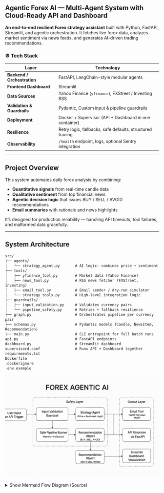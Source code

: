
##  **Agentic Forex AI — Multi-Agent System with Cloud-Ready API and Dashboard**

**An end-to-end resilient Forex strategy assistant** built with Python, FastAPI, Streamlit, and agentic orchestration.
It fetches live forex data, analyzes market sentiment via news feeds, and generates AI-driven trading recommendations.

### ⚙️ Tech Stack

| Layer                       | Technology                                                |
| --------------------------- | --------------------------------------------------------- |
| **Backend / Orchestration** | FastAPI, LangChain-style modular agents                   |
| **Frontend Dashboard**      | Streamlit                                                 |
| **Data Sources**            | Yahoo Finance (`yfinance`), FXStreet / Investing RSS      |
| **Validation & Guardrails** | Pydantic, Custom input & pipeline guardrails              |
| **Deployment**              | Docker + Supervisor (API + Dashboard in one container)    |
| **Resilience**              | Retry logic, fallbacks, safe defaults, structured tracing |
| **Observability**           | `/health` endpoint, logs, optional Sentry integration     |

---

## **Project Overview**

This system automates daily forex analysis by combining:

* **Quantitative signals** from real-time candle data
* **Qualitative sentiment** from top financial news
* **Agentic decision logic** that issues BUY / SELL / AVOID recommendations
* **Email summaries** with rationale and news highlights

It’s designed for production reliability — handling API timeouts, tool failures, and malformed data gracefully.

---

## **System Architecture**

```text
src/
├── agents/
│   └── strategy_agent.py       # AI logic: combines price + sentiment
├── tools/
│   ├── yfinance_tool.py        # Market data (Yahoo Finance)
│   ├── news_tool.py            # RSS news fetcher (FXStreet, Investing)
│   ├── email_tool.py           # Email sender / dry-run simulator
│   └── strategy_tools.py       # High-level integration logic
├── guardrails/
│   ├── input_validation.py     # Validates currency pairs
│   └── pipeline_safety.py      # Retries + fallback resilience
├── graph.py                    # Orchestrates pipeline per currency pair
├── schemas.py                  # Pydantic models (Candle, NewsItem, Recommendation)
├── main.py                     # CLI entrypoint for full batch runs
api.py                          # FastAPI endpoints
dashboard.py                    # Streamlit dashboard
supervisord.conf                # Runs API + Dashboard together
requirements.txt
Dockerfile
.dockerignore
.env.example
```
![Forex Agentic AI System Architecture](FOREX_AGENTIC_AI.png)

<details>
<summary>Show Mermaid Flow Diagram (Source)</summary>

```mermaid
flowchart LR
    A[User Input or API Trigger] --> B[Input Validation Guardrail]
    B --> C[Safe Pipeline Runner (Retries + Fallbacks)]
    C --> D[Market Data Tool (yfinance)]
    C --> E[News Tool (RSS: FXStreet, Investing, DailyFX)]
    D & E --> F[Strategy Agent (Price + Sentiment Logic)]
    F --> G[Recommendation Object (BUY / SELL / AVOID)]
    G --> H[Email Tool (SMTP / Dry-Run Mode)]
    G --> I[API Response via FastAPI]
    G --> J[Streamlit Dashboard Visualization]

    subgraph Safety Layer
        B
        C
    end

    subgraph Agents & Tools
        D
        E
        F
    end

    subgraph Output Layer
        H
        I
        J
    end
</details> ```

---

## **Running Locally**

### 1️⃣ Setup Environment

```bash
python -m venv .venv
source .venv/bin/activate  # or .venv\Scripts\activate (Windows)
pip install -r requirements.txt
```

### Add Environment Variables

Create a `.env` file based on `.env.example`:

```bash
EMAIL_FROM=forexagent@yourmail.com
EMAIL_TO=you@example.com
EMAIL_DRYRUN=True
SMTP_HOST=smtp.gmail.com
SMTP_PORT=587
SMTP_USER=your_gmail
SMTP_PASS=your_app_password
```

---

### Run API Server

```bash
uvicorn api:app --reload --port 8000
```

Visit [http://localhost:8000/docs](http://localhost:8000/docs) for interactive API docs.

---

### Run Streamlit Dashboard

```bash
streamlit run dashboard.py
```

Displays:

* Currency dropdown
* Stance, confidence, rationale, and news highlights
* Backend health indicator

---

## **Guardrails & Resilience Features**

| Module                | Purpose                                      | Pattern                 |
| --------------------- | -------------------------------------------- | ----------------------- |
| `input_validation.py` | Validates currency pairs before pipeline run | Input Guardrail         |
| `pipeline_safety.py`  | Retries pipeline + fallback on failure       | Retry / Circuit Breaker |
| `schemas.py`          | Enforces structure for outputs               | Schema Validation       |
| `graph.py`            | Catches all exceptions & logs trace per run  | Graceful Degradation    |
| `news_tool.py`        | Retries malformed feeds with UTC fix         | Fault Tolerance         |
| `/health`             | Confirms uptime for Render / Railway         | Monitoring              |

The system automatically recovers from:

* API or network timeouts
* RSS feed failures
* Malformed or missing news data
* Empty or invalid model responses

Fallbacks ensure **users always get valid output** (usually an “AVOID” stance with rationale).

---

## **Deployment (Render Cloud)**

### Build & Deploy

1. Push your repo to GitHub
2. Create new **Render Web Service → Docker environment**
3. Set command:

   ```bash
   supervisord -c /app/supervisord.conf
   ```
4. Add environment variables in Render dashboard (same as `.env`)
5. Deploy 

### Live URLs

* API: `https://forex-agentic-ai.onrender.com`
* Health: `https://forex-agentic-ai.onrender.com/health`
* Dashboard: `https://forex-agentic-ai.onrender.com:8501`

---

## **AAIDC-Aligned Resilience Implementation**

| AAIDC Concept                   | Implemented                               |
| ------------------------------- | ----------------------------------------- |
| Resilient Schema Validation     | ✅ via Pydantic                            |
| Retry & Timeout Strategy        | ✅ in pipeline_safety                      |
| Fallback & Graceful Degradation | ✅ via fallback recommendations            |
| State Recovery                  | ✅ trace-based replays                     |
| Resource Limits                 | ✅ bounded news & candle fetch             |
| Observability                   | ✅ `/health`, traces                       |
| Circuit Breakers                | ✅ light version via retry disable pattern |

---

## **Testing**

All guardrails tested under:

```bash
pytest tests/unit/test_guardrails.py -v
```

Outputs confirm validation, retry, and fallback logic correctness.

---

## **Example API Response**

**GET /run?pair=EURUSD**

```json
{
  "pair": "EURUSD",
  "stance": "BUY",
  "confidence": 0.80,
  "horizon_hours": 24,
  "rationale": [
    "Daily move +0.0007",
    "Positive sentiment reinforces BUY stance.",
    "This is not financial advice."
  ],
  "news": [
    {
      "title": "EUR/USD gains as USD weakens ahead of ECB speech",
      "source": "fxstreet.com",
      "url": "https://www.fxstreet.com/news/example-link"
    }
  ]
}
```

---

## 🪶 **Maintainer Notes**

* All runs are logged under `/src/data/traces/` with timestamps.
* To extend:

  * Add new pairs in `.env → PAIRS`
  * Add new RSS sources in `news_tool.py`
  * Add analytics charts in Streamlit dashboard
* Safe defaults prevent crashes even under partial tool failure.

---

## **License**

MIT License © 2025 **Syeda Sarah Mashhood**

---

